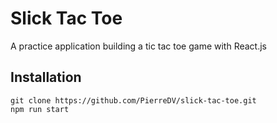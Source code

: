 # Slick Tac Toe
A practice application building a tic tac toe game with React.js

## Installation
```
git clone https://github.com/PierreDV/slick-tac-toe.git
npm run start
```